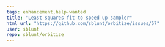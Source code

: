 ```yaml
---
tags: enhancement,help-wanted
title: "Least squares fit to speed up sampler"
html_url: "https://github.com/sblunt/orbitize/issues/57"
user: sblunt
repo: sblunt/orbitize
---
```


